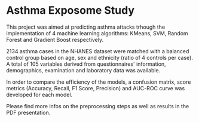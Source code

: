 # Asthma Exposome Study
This project was aimed at predicting asthma attacks trhough the implementation of 4 machine learning algorithms: KMeans, SVM, Random Forest and Gradient Boost respectively. 

2134 asthma cases in the NHANES dataset were matched with a balanced control group based on age, sex and ethnicity (ratio of 4 controls per case).
A total of 105 variables derived from questionnaires' information, demographics, examination and laboratory data was available.

In order to compare the efficiency of the models, a confusion matrix, score metrics (Accuracy, Recall, F1 Score, Precision) and AUC-ROC curve was developed for each model. 

Please find more infos on the preprocessing steps as well as results in the PDF presentation.
